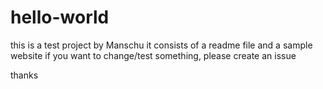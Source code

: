 # hello-world

this is a test project by Manschu
it consists of a readme file and a sample website
if you want to change/test something, please create an issue

thanks
